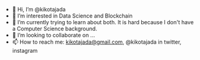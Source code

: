- 👋 Hi, I’m @kikotajada
- 👀 I’m interested in Data Science and Blockchain
- 🌱 I’m currently trying to learn about both. It is hard because I don't have a Computer Science background.
- 💞️ I’m looking to collaborate on ...
- 📫 How to reach me: kikotajada@gmail.com, @kikotajada in twitter, instagram

<!---
kikotajada/kikotajada is a ✨ special ✨ repository because its `README.md` (this file) appears on your GitHub profile.
You can click the Preview link to take a look at your changes.
--->
